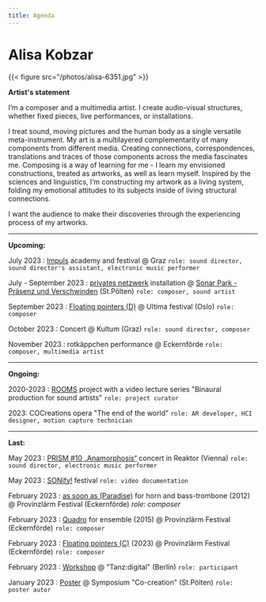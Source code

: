 ```yaml
---
title: Agenda
---
```


# Alisa Kobzar 

{{< figure src="/photos/alisa-6351.jpg" >}}

**Artist's statement**

I’m a composer and a multimedia artist. I create audio-visual structures, whether fixed pieces, live performances, or installations. 

I treat sound, moving pictures and the human body as a single versatile meta-instrument. My art is a multilayered complementarity of many components from different media. Creating connections, correspondences, translations and traces of those components across the media fascinates me. 
Composing is a way of learning for me - I learn my envisioned constructions, treated as artworks, as well as learn myself. 
Inspired by the sciences and linguistics, I’m constructing my artwork as a living system, folding my emotional attitudes to its subjects inside of living structural connections. 

I want the audience to make their discoveries through the experiencing process of my artworks.

<hr />

**Upcoming:**

July 2023 : [Impuls](https://www.impuls.cc/) academy and festival @ Graz `role: sound director, sound director's assistant, electronic music performer`

July - September 2023 : [privates netzwerk](https://alisakobzar.github.io/installations/privatenetworks/) installation @  [Sonar Park - Präsenz und Verschwinden](https://ima.or.at/de/projekt/sonar_park_23/) (St.Pölten) `role: composer, sound artist`

September 2023 : [Floating pointers (D)]() @ Ultima festival (Oslo) `role: composer`

October 2023 : Concert @ Kultum (Graz) `role: sound director, composer`

November 2023 : rotkäppchen performance @ Eckernförde `role: composer, multimedia artist`

<hr />

**Ongoing:**

2020-2023 : [ROOMS](https://roomsua.com/) project with a video lecture series "Binaural production for sound artists" `role: project curator`

2023: COCreations opera "The end of the world" `role: AR developer, HCI designer, motion capture technician`

<hr />

**Last:**

May 2023 : [PRISM #10 „Anamorphosis“](https://www.reaktor.art/programm/airborne-extended) concert in Reaktor (Vienna) `role: sound director, electronic music performer`

May 2023 : [SONify!](https://sonify.at/) festival `role: video documentation`

February 2023 : [as soon as (Paradise)](https://alisakobzar.github.io/acoustic/assoonasparadise/) for horn and bass-trombone (2012) @ Provinzlärm Festival (Eckernförde) *role: composer*

February 2023 : [Quadro](https://alisakobzar.github.io/acoustic/quadro/) for ensemble (2015) @ Provinzlärm Festival (Eckernförde) `role: composer`

February 2023 : [Floating pointers (C)](https://alisakobzar.github.io/duo-rotkaeppchen/floatingpointersabc/) (2023) @ Provinzlärm Festival (Eckernförde) `role: composer`

February 2023 : [Workshop](https://www.facebook.com/events/817990879254899/?paipv=0&eav=AfYfVLF7D-KJVZMRScmJLrV42rcUoi_kfbSzoI-aeht9HGCizA86QB9GP789D3RExCI&_rdr)  @ "Tanz:digital" (Berlin) `role: participant`

January 2023 : [Poster](https://drive.google.com/file/d/1t02Ne2klwMuecEiia4Wm3UqLn4ShcUte/view) @ Symposium "Co-creation" (St.Pölten) `role: poster autor`



